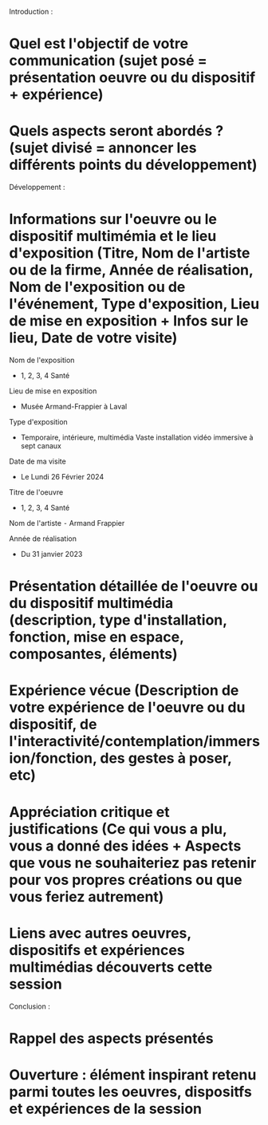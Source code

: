 Introduction :
# Quel est l'objectif de votre communication (sujet posé = présentation oeuvre ou du dispositif + expérience)


# Quels aspects seront abordés ? (sujet divisé = annoncer les différents points du développement)

Développement :
# Informations sur l'oeuvre ou le dispositif multimémia et le lieu d'exposition (Titre, Nom de l'artiste ou de la firme, Année de réalisation, Nom de l'exposition ou de l'événement, Type d'exposition, Lieu de mise en exposition + Infos sur le lieu, Date de votre visite)

Nom de l'exposition
- 1, 2, 3, 4 Santé

Lieu de mise en exposition
- Musée Armand-Frappier à Laval

Type d'exposition
- Temporaire, intérieure, multimédia Vaste installation vidéo immersive à sept canaux

Date de ma visite
- Le Lundi 26 Février 2024

Titre de l'oeuvre
- 1, 2, 3, 4 Santé

Nom de l'artiste
⁃ Armand Frappier

Année de réalisation
- Du 31 janvier 2023

# Présentation détaillée de l'oeuvre ou du dispositif multimédia (description, type d'installation, fonction, mise en espace, composantes, éléments)


# Expérience vécue (Description de votre expérience de l'oeuvre ou du dispositif, de l'interactivité/contemplation/immersion/fonction, des gestes à poser, etc)


# Appréciation critique et justifications (Ce qui vous a plu, vous a donné des idées + Aspects que vous ne souhaiteriez pas retenir pour vos propres créations ou que vous feriez autrement)


#  Liens avec autres oeuvres, dispositifs et expériences multimédias découverts cette session

Conclusion :
 # Rappel des aspects présentés

 
 # Ouverture : élément inspirant retenu parmi toutes les oeuvres, dispositfs et expériences de la session
